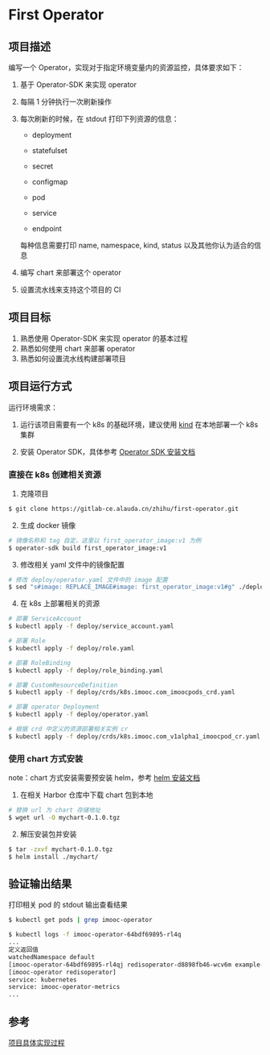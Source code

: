 # First Operator

## 项目描述

编写一个 Operator，实现对于指定环境变量内的资源监控，具体要求如下：

1. 基于 Operator-SDK 来实现 operator
2. 每隔 1 分钟执行一次刷新操作
3. 每次刷新的时候，在 stdout 打印下列资源的信息：
	* deployment
	
	* statefulset
	
	* secret
	
	* configmap
   
   * pod
   
   * service
   
   * endpoint
   
   每种信息需要打印 name, namespace, kind, status 以及其他你认为适合的信息

4. 编写 chart 来部署这个 operator
5. 设置流水线来支持这个项目的 CI

## 项目目标

1. 熟悉使用 Operator-SDK 来实现 operator 的基本过程
2. 熟悉如何使用 chart 来部署 operator
3. 熟悉如何设置流水线构建部署项目

## 项目运行方式

运行环境需求：

1. 运行该项目需要有一个 k8s 的基础环境，建议使用 [kind](ttps://kind.sigs.k8s.io/) 在本地部署一个 k8s 集群

2. 安装 Operator SDK，具体参考 [Operator SDK 安装文档](https://sdk.operatorframework.io/docs/installation/install-operator-sdk/)

### 直接在 k8s 创建相关资源

1. 克隆项目

```bash
$ git clone https://gitlab-ce.alauda.cn/zhihu/first-operator.git
```

2. 生成 docker 镜像

```bash
# 镜像名称和 tag 自定，这里以 first_operator_image:v1 为例
$ operator-sdk build first_operator_image:v1
```

3. 修改相关 yaml 文件中的镜像配置

```bash
# 修改 deploy/operator.yaml 文件中的 image 配置
$ sed "s#image: REPLACE_IMAGE#image: first_operator_image:v1#g" ./deploy/operator.yaml
```

4. 在 k8s 上部署相关的资源

```bash
# 部署 ServiceAccount
$ kubectl apply -f deploy/service_account.yaml

# 部署 Role
$ kubectl apply -f deploy/role.yaml

# 部署 RoleBinding
$ kubectl apply -f deploy/role_binding.yaml

# 部署 CustomResourceDefinition
$ kubectl apply -f deploy/crds/k8s.imooc.com_imoocpods_crd.yaml

# 部署 operator Deployment
$ kubectl apply -f deploy/operator.yaml

# 根据 crd 中定义的资源部署相关实例 cr 
$ kubectl apply -f deploy/crds/k8s.imooc.com_v1alpha1_imoocpod_cr.yaml

```

### 使用 chart 方式安装

note：chart 方式安装需要预安装 helm，参考 [helm 安装文档](https://helm.sh/docs/intro/install/)

1. 在相关 Harbor 仓库中下载 chart 包到本地

```bash
# 替换 url 为 chart 存储地址 
$ wget url -O mychart-0.1.0.tgz
```

2. 解压安装包并安装

```bash
$ tar -zxvf mychart-0.1.0.tgz
$ helm install ./mychart/
```

## 验证输出结果

打印相关 pod 的 stdout 输出查看结果

```bash
$ kubectl get pods | grep imooc-operator

$ kubectl logs -f imooc-operator-64bdf69895-rl4q
...
定义返回值
watchedNamespace default
[imooc-operator-64bdf69895-rl4qj redisoperator-d8898fb46-wcv6m example-imoocpod-pod]
[imooc-operator redisoperator]
service: kubernetes
service: imooc-operator-metrics
...

```

## 参考

[项目具体实现过程](./doc/First_Operator.md)
